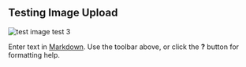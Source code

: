 ## Testing Image Upload

![test image test 3](/images/ross-test-image.jpg)

Enter text in [Markdown](http://daringfireball.net/projects/markdown/). Use the toolbar above, or click the **?** button for formatting help.
